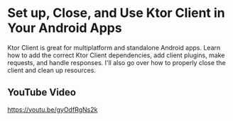 # Set up, Close, and Use Ktor Client in Your Android Apps

Ktor Client is great for multiplatform and standalone Android apps. Learn how to add the
correct Ktor Client dependencies, add client plugins, make requests, and handle responses. I'll
also go over how to properly close the client and clean up resources.

## YouTube Video

https://youtu.be/gyOdfRgNs2k

